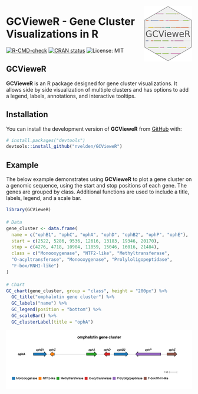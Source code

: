 <p align="center">
  <img src="man/figures/logo.png" height="150px" align="right">
  <h1><strong>GCVieweR</strong> - Gene Cluster Visualizations in R</h1>
</p>

<!-- badges: start -->
[![R-CMD-check](https://github.com/nvelden/GCVieweR/workflows/R-CMD-check/badge.svg)](https://github.com/nvelden/GCVieweR/actions)
[![CRAN status](https://www.r-pkg.org/badges/version/GCVieweR)](https://CRAN.R-project.org/package=GCVieweR)
![License: MIT](https://img.shields.io/badge/License-MIT-yellow.svg)
<!-- badges: end -->

## GCVieweR

**GCVieweR** is an R package designed for gene cluster visualizations. It allows side by side visualization of multiple clusters and has options to add a legend, labels, annotations, and interactive tooltips.

## Installation

You can install the development version of **GCVieweR** from [GitHub](https://github.com/) with:

``` r
# install.packages("devtools")
devtools::install_github("nvelden/GCVieweR")
```

## Example

The below example demonstrates using **GCVieweR** to plot a gene cluster on a genomic sequence, using the start and stop positions of each gene. The genes are grouped by class. Additional functions are used to include a title, labels, legend, and a scale bar.

``` r
library(GCVieweR)

# Data
gene_cluster <- data.frame(
  name = c("ophB1", "ophC", "ophA", "ophD", "ophB2", "ophP", "ophE"),
  start = c(2522, 5286, 9536, 12616, 13183, 19346, 20170),
  stop = c(4276, 4718, 10904, 11859, 15046, 16016, 21484),
  class = c("Monooxygenase", "NTF2-like", "Methyltransferase", 
  "O-acyltransferase", "Monooxygenase", "Prolyloligopeptidase", 
  "F-box/RNHI-like")
)

# Chart
GC_chart(gene_cluster, group = "class", height = "200px") %>%
  GC_title("omphalotin gene cluster") %>%
  GC_labels("name") %>%
  GC_legend(position = "bottom") %>%
  GC_scaleBar() %>% 
  GC_clusterLabel(title = "ophA")
```

<img src="man/figures/ophA_gene_cluster.png" class="screenshot"/>
